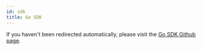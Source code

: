 ```yaml
---
id: sdk
title: Go SDK
---
```


<script>window.location = "https://github.com/kinecosystem/kin-go";</script>

If you haven't been redirected automatically, please visit the [Go SDK Github page](https://github.com/kinecosystem/kin-go).
 
